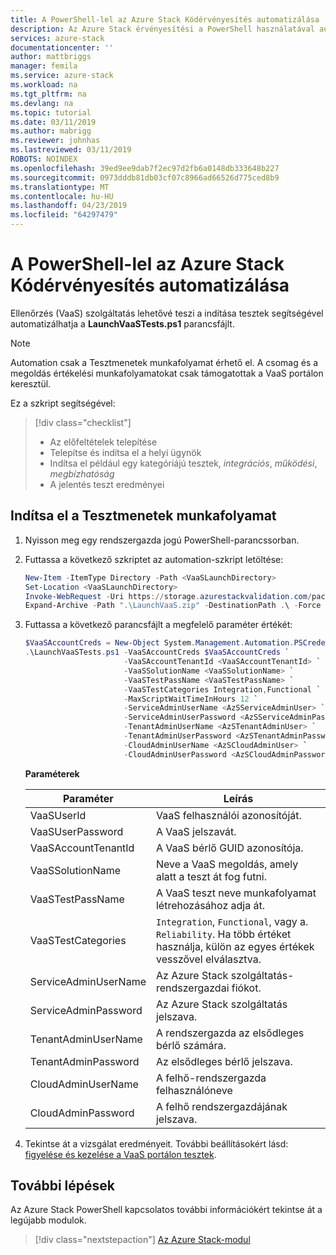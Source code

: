 ```yaml
---
title: A PowerShell-lel az Azure Stack Kódérvényesítés automatizálása |} A Microsoft Docs
description: Az Azure Stack érvényesítési a PowerShell használatával automatizálható.
services: azure-stack
documentationcenter: ''
author: mattbriggs
manager: femila
ms.service: azure-stack
ms.workload: na
ms.tgt_pltfrm: na
ms.devlang: na
ms.topic: tutorial
ms.date: 03/11/2019
ms.author: mabrigg
ms.reviewer: johnhas
ms.lastreviewed: 03/11/2019
ROBOTS: NOINDEX
ms.openlocfilehash: 39ed9ee9dab7f2ec97d2fb6a0148db333648b227
ms.sourcegitcommit: 0973dddb81db03cf07c8966ad66526d775ced8b9
ms.translationtype: MT
ms.contentlocale: hu-HU
ms.lasthandoff: 04/23/2019
ms.locfileid: "64297479"
---
```

# <a name="automate-azure-stack-validation-with-powershell"></a>A PowerShell-lel az Azure Stack Kódérvényesítés automatizálása

Ellenőrzés (VaaS) szolgáltatás lehetővé teszi a indítása tesztek segítségével automatizálhatja a **LaunchVaaSTests.ps1** parancsfájlt.

> [!NOTE]  
> Automation csak a Tesztmenetek munkafolyamat érhető el. A csomag és a megoldás értékelési munkafolyamatokat csak támogatottak a VaaS portálon keresztül.

Ez a szkript segítségével:

> [!div class="checklist"]
> * Az előfeltételek telepítése
> * Telepítse és indítsa el a helyi ügynök
> * Indítsa el például egy kategóriájú tesztek, *integrációs*, *működési*, *megbízhatóság*
> * A jelentés teszt eredményei

## <a name="launch-the-test-pass-workflow"></a>Indítsa el a Tesztmenetek munkafolyamat

1. Nyisson meg egy rendszergazda jogú PowerShell-parancssorban.

2. Futtassa a következő szkriptet az automation-szkript letöltése:

    ```powershell
    New-Item -ItemType Directory -Path <VaaSLaunchDirectory>
    Set-Location <VaaSLaunchDirectory>
    Invoke-WebRequest -Uri https://storage.azurestackvalidation.com/packages/Microsoft.VaaS.Scripts.latest.nupkg -OutFile "LaunchVaaS.zip"
    Expand-Archive -Path ".\LaunchVaaS.zip" -DestinationPath .\ -Force
    ```

3. Futtassa a következő parancsfájlt a megfelelő paraméter értékét:

    ```powershell
    $VaaSAccountCreds = New-Object System.Management.Automation.PSCredential "<VaaSUserId>", (ConvertTo-SecureString "<VaaSUserPassword>" -AsPlainText -Force)
    .\LaunchVaaSTests.ps1 -VaaSAccountCreds $VaaSAccountCreds `
                          -VaaSAccountTenantId <VaaSAccountTenantId> `
                          -VaaSSolutionName <VaaSSolutionName> `
                          -VaaSTestPassName <VaaSTestPassName> `
                          -VaaSTestCategories Integration,Functional `
                          -MaxScriptWaitTimeInHours 12 `
                          -ServiceAdminUserName <AzSServiceAdminUser> `
                          -ServiceAdminUserPassword <AzSServiceAdminPassword> `
                          -TenantAdminUserName <AzSTenantAdminUser> `
                          -TenantAdminUserPassword <AzSTenantAdminPassword> `
                          -CloudAdminUserName <AzSCloudAdminUser> `
                          -CloudAdminUserPassword <AzSCloudAdminPassword>
    ```

    **Paraméterek**

    | Paraméter | Leírás |
    | --- | --- |
    | VaaSUserId | VaaS felhasználói azonosítóját. |
    | VaaSUserPassword | A VaaS jelszavát. |
    | VaaSAccountTenantId | A VaaS bérlő GUID azonosítója. |
    | VaaSSolutionName | Neve a VaaS megoldás, amely alatt a teszt át fog futni. |
    | VaaSTestPassName | A VaaS teszt neve munkafolyamat létrehozásához adja át. |
    | VaaSTestCategories | `Integration`, `Functional`, vagy a. `Reliability`. Ha több értéket használja, külön az egyes értékek vesszővel elválasztva.  |
    | ServiceAdminUserName | Az Azure Stack szolgáltatás-rendszergazdai fiókot.  |
    | ServiceAdminPassword | Az Azure Stack szolgáltatás jelszava.  |
    | TenantAdminUserName | A rendszergazda az elsődleges bérlő számára.  |
    | TenantAdminPassword | Az elsődleges bérlő jelszava.  |
    | CloudAdminUserName | A felhő-rendszergazda felhasználóneve  |
    | CloudAdminPassword | A felhő rendszergazdájának jelszava.  |

4. Tekintse át a vizsgálat eredményeit. További beállításokért lásd: [figyelése és kezelése a VaaS portálon tesztek](azure-stack-vaas-monitor-test.md).

## <a name="next-steps"></a>További lépések

Az Azure Stack PowerShell kapcsolatos további információkért tekintse át a legújabb modulok.

> [!div class="nextstepaction"]
> [Az Azure Stack-modul](https://docs.microsoft.com/powershell/azure/azure-stack/overview?view=azurestackps-1.6.0)
